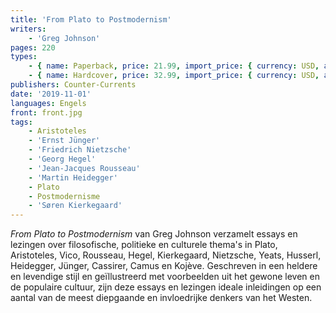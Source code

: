 ```yaml
---
title: 'From Plato to Postmodernism'
writers:
    - 'Greg Johnson'
pages: 220
types:
    - { name: Paperback, price: 21.99, import_price: { currency: USD, amount: 16.0 }, isbn: 978-1-642641-35-6 }
    - { name: Hardcover, price: 32.99, import_price: { currency: USD, amount: 28.0 }, isbn: 978-1-642641-34-9 }
publishers: Counter-Currents
date: '2019-11-01'
languages: Engels
front: front.jpg
tags:
    - Aristoteles
    - 'Ernst Jünger'
    - 'Friedrich Nietzsche'
    - 'Georg Hegel'
    - 'Jean-Jacques Rousseau'
    - 'Martin Heidegger'
    - Plato
    - Postmodernisme
    - 'Søren Kierkegaard'
---
```


*From Plato to Postmodernism* van Greg Johnson verzamelt essays en lezingen over filosofische, politieke en culturele thema's in Plato, Aristoteles, Vico, Rousseau, Hegel, Kierkegaard, Nietzsche, Yeats, Husserl, Heidegger, Jünger, Cassirer, Camus en Kojève. Geschreven in een heldere en levendige stijl en geïllustreerd met voorbeelden uit het gewone leven en de populaire cultuur, zijn deze essays en lezingen ideale inleidingen op een aantal van de meest diepgaande en invloedrijke denkers van het Westen.
